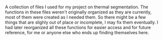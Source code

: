 A collection of files I used for my project on thermal segmentation. The functions in these files weren't originally organized as they are currently, most of them were created as I needed them. So there might be a few things that are slighly out of place or incomplete, I may fix them eventually. I had later reorganized all these functions for easier access and for future reference, for me or anyone else who ends up finding themselves here.
